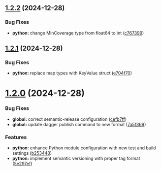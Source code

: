 ## [1.2.2](https://github.com/felipepimentel/daggerverse/compare/python/v1.2.1...python/v1.2.2) (2024-12-28)


### Bug Fixes

* **python:** change MinCoverage type from float64 to int ([c767399](https://github.com/felipepimentel/daggerverse/commit/c7673992520670a87f74661fea76421369157c18))

## [1.2.1](https://github.com/felipepimentel/daggerverse/compare/python/v1.2.0...python/v1.2.1) (2024-12-28)


### Bug Fixes

* **python:** replace map types with KeyValue struct ([e704f70](https://github.com/felipepimentel/daggerverse/commit/e704f7062677ae2df174019d8b27a4202e0f7124))

# [1.2.0](https://github.com/felipepimentel/daggerverse/compare/python/v1.1.0...python/v1.2.0) (2024-12-28)


### Bug Fixes

* **global:** correct semantic-release configuration ([cefb7ff](https://github.com/felipepimentel/daggerverse/commit/cefb7ffbf76c514bc4ec1ea5065eba408ec83b2f))
* **global:** update dagger publish command to new format ([7a5f369](https://github.com/felipepimentel/daggerverse/commit/7a5f3690f902ea26572653b24c506edf7f1f800a))


### Features

* **python:** enhance Python module configuration with new test and build settings ([b253448](https://github.com/felipepimentel/daggerverse/commit/b253448281e4df082d9f072c51382b1eb21ec4fa))
* **python:** implement semantic versioning with proper tag format ([5e297ef](https://github.com/felipepimentel/daggerverse/commit/5e297eff3d8b453ee25c81846e0aa3b70b55bcbf))
